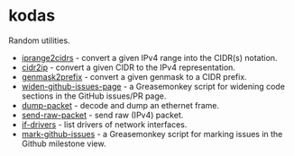 # kodas

Random utilities.

* [iprange2cidrs](/iprange2cidrs) - convert a given IPv4 range into the CIDR(s)
  notation.
* [cidr2ip](/cidr2ip) - convert a given CIDR to the IPv4 representation.
* [genmask2prefix](/genmask2prefix) - convert a given genmask to a CIDR prefix.
* [widen-github-issues-page](/widen-github-issues-page) - a Greasemonkey script
  for widening code sections in the GitHub issues/PR page.
* [dump-packet](/dump-packet) - decode and dump an ethernet frame.
* [send-raw-packet](/send-raw-packet) - send raw (IPv4) packet.
* [if-drivers](/if-drivers) - list drivers of network interfaces.
* [mark-github-issues](/mark-github-issues) - a Greasemonkey script for marking
  issues in the Github milestone view.
